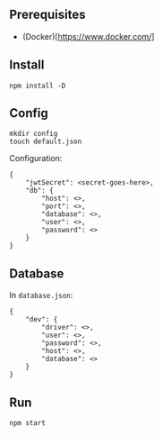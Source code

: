 ## Prerequisites

* (Docker)[https://www.docker.com/]

## Install

```
npm install -D
```

## Config

```
mkdir config 
touch default.json
```

Configuration:
```
{
    "jwtSecret": <secret-goes-here>,
    "db": {
        "host": <>,
        "port": <>,
        "database": <>,
        "user": <>,
        "password": <> 
    }
}
```

## Database

In `database.json`:

```
{
    "dev": {
        "driver": <>,
        "user": <>,
        "password": <>,
        "host": <>,
        "database": <> 
    }
}
```

## Run

```
npm start
```
